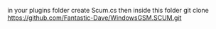 in your plugins folder create Scum.cs then inside this folder git clone https://github.com/Fantastic-Dave/WindowsGSM.SCUM.git
